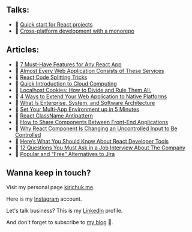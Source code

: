 ## Talks:
- 🎤 [Quick start for React projects](https://www.youtube.com/watch?v=beJBLGvkqlc)
- 🎤 [Cross-platform development with a monorepo](https://youtu.be/0B84XEP81Ko?t=40)

## Articles:
- 📕 [7 Must-Have Features for Any React App](https://medium.com/@kirichuk/7-must-have-features-for-any-react-app-10b086038d9a)
- 📕 [Almost Every Web Application Consists of These Services](https://medium.com/@kirichuk/almost-every-web-application-consists-of-these-services-ba966c441401)
- 📕 [React Code Splitting Tricks](https://medium.com/@kirichuk/react-code-splitting-tricks-4be0c3c4b788)
- 📕 [Quick Introduction to Cloud Computing](https://medium.com/@kirichuk/quick-introduction-to-cloud-computing-c59e4d5b1b05)
- 📕 [Localhost Cookies: How to Divide and Rule Them All.](https://medium.com/towardsdev/localhost-cookies-how-to-divide-and-rule-them-all-f0c3ebf6d51)
- 📕 [4 Ways to Extend Your Web Application to Native Platforms](https://medium.com/@kirichuk/4-ways-to-extend-your-web-application-to-native-platforms-6376f06195f1)
- 📕 [What Is Enterprise, System, and Software Architecture](https://medium.com/@kirichuk/what-is-enterprise-system-and-software-architecture-480f23bbf43d)
- 📕 [Set Your Multi-App Environment up in 5 Minutes](https://medium.com/dev-genius/nx-monorepo-why-and-how-71310504aa29)
- 📕 [React ClassName Antipattern](https://medium.com/@kirichuk/react-classname-antipattern-102f88e62fac)
- 📕 [How to Share Components Between Front-End Applications](https://medium.com/javascript-in-plain-english/how-to-share-components-between-front-end-applications-b1cf2cb35b20)
- 📕 [Why React Component Is Changing an Uncontrolled Input to Be Controlled](https://medium.com/@kirichuk/why-react-component-is-changing-an-uncontrolled-input-to-be-controlled-1f19f9a1ef35)
- 📕 [Here’s What You Should Know About React Developer Tools](https://medium.com/@kirichuk/heres-what-you-should-know-about-react-developer-tools-7e43e1a6ef91)
- 📕 [12 Questions You Must Ask in a Job Interview About The Company](https://medium.com/@kirichuk/12-questions-you-must-ask-in-a-job-interview-about-the-company-75d445405d8e)
- 📕 [Popular and “Free” Alternatives to Jira](https://medium.com/javascript-in-plain-english/i-checked-out-jiras-free-popular-alternatives-and-i-picked-none-1dc4a372bfd0)


## Wanna keep in touch?

Visit my personal page [kirichuk.me](https://kirichuk.me).

Here is my [Instagram](https://www.instagram.com/evgeny_kirichuk/) account.


Let's talk business? This is my [LinkedIn](https://www.linkedin.com/in/kirichuk/) profile.


And don't forget to subscribe to [my blog](https://medium.com/@kirichuk) 🙂.
